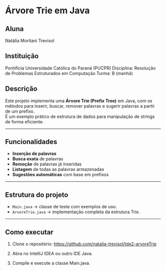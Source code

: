 # Árvore Trie em Java

## Aluna
Natália Moritani Trevisol

## Instituição
Pontifícia Universidade Católica do Paraná (PUCPR)
Disciplina: Resolução de Problemas Estruturados em Computação
Turma: B (manhã)

## Descrição
Este projeto implementa uma **Árvore Trie (Prefix Tree)** em Java, com os métodos para inserir, buscar, remover palavras e sugerir palavras a partir de um prefixo.  
É um exemplo prático de estrutura de dados para manipulação de strings de forma eficiente.

---

## Funcionalidades
- **Inserção de palavras**  
- **Busca exata** de palavras  
- **Remoção** de palavras já inseridas  
- **Listagem** de todas as palavras armazenadas  
- **Sugestões automáticas** com base em prefixos  

---

## Estrutura do projeto
- `Main.java` → classe de teste com exemplos de uso.  
- `ArvoreTrie.java` → implementação completa da estrutura Trie.  

---

## Como executar
1. Clone o repositório:
https://github.com/natalia-trevisol/tde2-arvoreTrie

2. Abra no IntelliJ IDEA ou outro IDE Java.

3. Compile e execute a classe Main.java.
